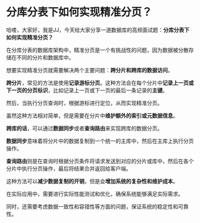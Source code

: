 # 分库分表下如何实现精准分页？

哈喽，大家好，我是JJ，今天给大家分享一道数据库的高频面试题：**分库分表下如何实现精准分页？**

在分库分表的数据库架构中，精准分页是一个有挑战性的问题，因为数据被分散存储在不同的分片和数据库中。

想要实现精准分页就需要解决两个主要问题：**跨分片和跨库的数据访问**。

**跨分片**，常见的方法是使用**记录游标分页**。这种方法会在每个分片中**记录上一页或下一页的分页标识**，比如记录上一页或下一页的最后一条记录的**主键**。

然后，当执行分页查询时，根据游标进行定位，从而实现精准分页。

虽然这种方法相对简单，但是需要在分片中**维护额外的索引或元数据信息**。

**跨库的话**，可以通过**数据同步**或者**查询路由**来实现跨库的数据分页。

**数据同步**意味着将分片中的数据复制到一个统一的主库中，然后在主库上执行分页操作。

**查询路由**则是在查询时根据分页条件将请求发送到对应的分片或库中，然后在各个分片中执行分页操作，最后将结果合并返回给客户端。

这种方法可以**减少数据复制的开销**，但是会**增加系统的复杂性和维护成本**。

在实际应用中，需要进行实际性能测试和优化，确保系统能够满足实际需求。

同时，还需要考虑数据一致性和容错性等方面的问题，保证系统的稳定性和可靠性。
